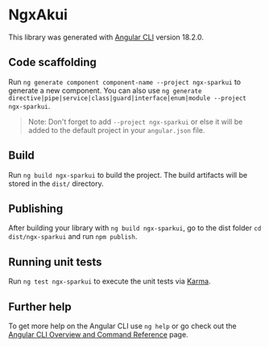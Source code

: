 # NgxAkui

This library was generated with [Angular CLI](https://github.com/angular/angular-cli) version 18.2.0.

## Code scaffolding

Run `ng generate component component-name --project ngx-sparkui` to generate a new component. You can also use `ng generate directive|pipe|service|class|guard|interface|enum|module --project ngx-sparkui`.
> Note: Don't forget to add `--project ngx-sparkui` or else it will be added to the default project in your `angular.json` file. 

## Build

Run `ng build ngx-sparkui` to build the project. The build artifacts will be stored in the `dist/` directory.

## Publishing

After building your library with `ng build ngx-sparkui`, go to the dist folder `cd dist/ngx-sparkui` and run `npm publish`.

## Running unit tests

Run `ng test ngx-sparkui` to execute the unit tests via [Karma](https://karma-runner.github.io).

## Further help

To get more help on the Angular CLI use `ng help` or go check out the [Angular CLI Overview and Command Reference](https://angular.dev/tools/cli) page.
